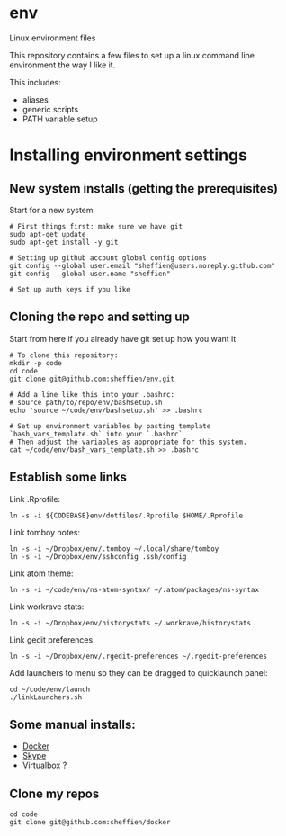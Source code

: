# env
Linux environment files

This repository contains a few files to set up a linux command line environment the way I like it.

This includes:

* aliases
* generic scripts
* PATH variable setup


# Installing environment settings

## New system installs (getting the prerequisites)
Start for a new system

	# First things first: make sure we have git
	sudo apt-get update
	sudo apt-get install -y git
	
	# Setting up github account global config options
	git config --global user.email "sheffien@users.noreply.github.com"
	git config --global user.name "sheffien"
	
	# Set up auth keys if you like

## Cloning the repo and setting up
Start from here if you already have git set up how you want it

	# To clone this repository:
	mkdir -p code
	cd code
	git clone git@github.com:sheffien/env.git

	# Add a line like this into your .bashrc:
	# source path/to/repo/env/bashsetup.sh
	echo 'source ~/code/env/bashsetup.sh' >> .bashrc
	
	# Set up environment variables by pasting template `bash_vars_template.sh` into your `.bashrc`
	# Then adjust the variables as appropriate for this system.
	cat ~/code/env/bash_vars_template.sh >> .bashrc

## Establish some links
Link .Rprofile:

	ln -s -i ${CODEBASE}env/dotfiles/.Rprofile $HOME/.Rprofile

Link tomboy notes:

	ln -s -i ~/Dropbox/env/.tomboy ~/.local/share/tomboy
	ln -s -i ~/Dropbox/env/sshconfig .ssh/config

Link atom theme:

	ln -s -i ~/code/env/ns-atom-syntax/ ~/.atom/packages/ns-syntax

Link workrave stats:

	ln -s -i ~/Dropbox/env/historystats ~/.workrave/historystats

Link gedit preferences

	ln -s -i ~/Dropbox/env/.rgedit-preferences ~/.rgedit-preferences

Add launchers to menu so they can be dragged to quicklaunch panel:

	cd ~/code/env/launch
	./linkLaunchers.sh

## Some manual installs:
* [Docker](https://docs.docker.com/installation/ubuntulinux/#installation)
* [Skype]()
* [Virtualbox]() ?

## Clone my repos
	cd code
	git clone git@github.com:sheffien/docker


